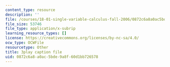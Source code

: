 ```yaml
---
content_type: resource
description: ''
file: /courses/18-01-single-variable-calculus-fall-2006/0872c6a8a0ac5bde9a8f60d1bb726578_ryLdyDrBfvI.vtt
file_size: 53746
file_type: application/x-subrip
learning_resource_types: []
license: https://creativecommons.org/licenses/by-nc-sa/4.0/
ocw_type: OCWFile
resourcetype: Other
title: 3play caption file
uid: 0872c6a8-a0ac-5bde-9a8f-60d1bb726578
---
```

